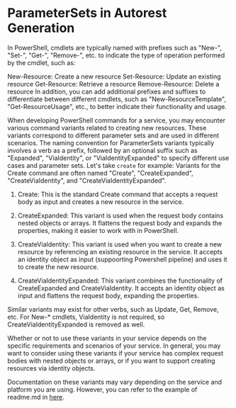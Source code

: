 # ParameterSets in Autorest Generation

In PowerShell, cmdlets are typically named with prefixes such as "New-", "Set-", "Get-", "Remove-", etc. to indicate the type of operation performed by the cmdlet, such as:

New-Resource: Create a new resource
Set-Resource: Update an existing resource
Get-Resource: Retrieve a resource
Remove-Resource: Delete a resource
In addition, you can add additional prefixes and suffixes to differentiate between different cmdlets, such as "New-ResourceTemplate", "Get-ResourceUsage", etc., to better indicate their functionality and usage.

When developing PowerShell commands for a service, you may encounter various command variants related to creating new resources. These variants correspond to different parameter sets and are used in different scenarios. The naming convention for ParameterSets variants typically involves a verb as a prefix, followed by an optional suffix such as "Expanded", "ViaIdentity", or "ViaIdentityExpanded" to specify different use cases and parameter sets. Let's take `create` for example: Variants for the Create command are often named "Create", "CreateExpanded", "CreateViaIdentity", and "CreateViaIdentityExpanded".

1. Create: This is the standard Create command that accepts a request body as input and creates a new resource in the service.

2. CreateExpanded: This variant is used when the request body contains nested objects or arrays. It flattens the request body and expands the properties, making it easier to work with in PowerShell.

3. CreateViaIdentity: This variant is used when you want to create a new resource by referencing an existing resource in the service. It accepts an identity object as input (suppoorting Powershell pipeline) and uses it to create the new resource.

4. CreateViaIdentityExpanded: This variant combines the functionality of CreateExpanded and CreateViaIdentity. It accepts an identity object as input and flattens the request body, expanding the properties.

Similar variants may exist for other verbs, such as Update, Get, Remove, etc. For New-* cmdlets, ViaIdentity is not required, so CreateViaIdentityExpanded is removed as well.

Whether or not to use these variants in your service depends on the specific requirements and scenarios of your service. In general, you may want to consider using these variants if your service has complex request bodies with nested objects or arrays, or if you want to support creating resources via identity objects.

Documentation on these variants may vary depending on the service and platform you are using. However, you can refer to the example of readme.md in [here](https://eng.ms/docs/cloud-ai-platform/azure-core/azure-management-and-platforms/control-plane-bburns/azure-cli-tools-azure-cli-powershell-and-terraform/azure-cli-tools/onboarding/azurepowershell/dev_guidance_codegen#service-configuration).
